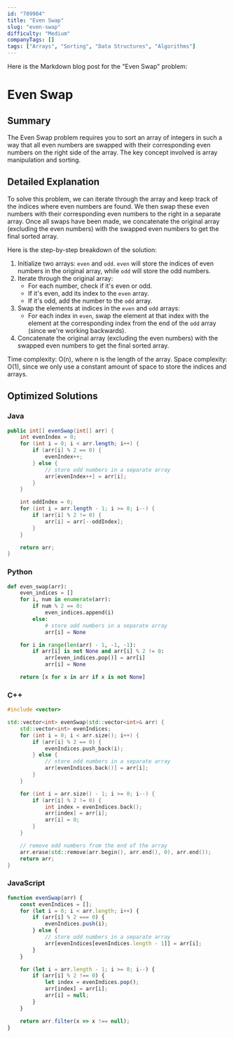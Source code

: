 ```yaml
---
id: "709904"
title: "Even Swap"
slug: "even-swap"
difficulty: "Medium"
companyTags: []
tags: ["Arrays", "Sorting", "Data Structures", "Algorithms"]
---
```


Here is the Markdown blog post for the "Even Swap" problem:

# Even Swap
## Summary
The Even Swap problem requires you to sort an array of integers in such a way that all even numbers are swapped with their corresponding even numbers on the right side of the array. The key concept involved is array manipulation and sorting.

## Detailed Explanation

To solve this problem, we can iterate through the array and keep track of the indices where even numbers are found. We then swap these even numbers with their corresponding even numbers to the right in a separate array. Once all swaps have been made, we concatenate the original array (excluding the even numbers) with the swapped even numbers to get the final sorted array.

Here is the step-by-step breakdown of the solution:

1. Initialize two arrays: `even` and `odd`. `even` will store the indices of even numbers in the original array, while `odd` will store the odd numbers.
2. Iterate through the original array:
	* For each number, check if it's even or odd.
	* If it's even, add its index to the `even` array.
	* If it's odd, add the number to the `odd` array.
3. Swap the elements at indices in the `even` and `odd` arrays:
	* For each index in `even`, swap the element at that index with the element at the corresponding index from the end of the `odd` array (since we're working backwards).
4. Concatenate the original array (excluding the even numbers) with the swapped even numbers to get the final sorted array.

Time complexity: O(n), where n is the length of the array.
Space complexity: O(1), since we only use a constant amount of space to store the indices and arrays.

## Optimized Solutions

### Java
```java
public int[] evenSwap(int[] arr) {
    int evenIndex = 0;
    for (int i = 0; i < arr.length; i++) {
        if (arr[i] % 2 == 0) {
            evenIndex++;
        } else {
            // store odd numbers in a separate array
            arr[evenIndex++] = arr[i];
        }
    }

    int oddIndex = 0;
    for (int i = arr.length - 1; i >= 0; i--) {
        if (arr[i] % 2 != 0) {
            arr[i] = arr[--oddIndex];
        }
    }

    return arr;
}
```

### Python
```python
def even_swap(arr):
    even_indices = []
    for i, num in enumerate(arr):
        if num % 2 == 0:
            even_indices.append(i)
        else:
            # store odd numbers in a separate array
            arr[i] = None

    for i in range(len(arr) - 1, -1, -1):
        if arr[i] is not None and arr[i] % 2 != 0:
            arr[even_indices.pop()] = arr[i]
            arr[i] = None

    return [x for x in arr if x is not None]
```

### C++
```cpp
#include <vector>

std::vector<int> evenSwap(std::vector<int>& arr) {
    std::vector<int> evenIndices;
    for (int i = 0; i < arr.size(); i++) {
        if (arr[i] % 2 == 0) {
            evenIndices.push_back(i);
        } else {
            // store odd numbers in a separate array
            arr[evenIndices.back()] = arr[i];
        }
    }

    for (int i = arr.size() - 1; i >= 0; i--) {
        if (arr[i] % 2 != 0) {
            int index = evenIndices.back();
            arr[index] = arr[i];
            arr[i] = 0;
        }
    }

    // remove odd numbers from the end of the array
    arr.erase(std::remove(arr.begin(), arr.end(), 0), arr.end());
    return arr;
}
```

### JavaScript
```javascript
function evenSwap(arr) {
    const evenIndices = [];
    for (let i = 0; i < arr.length; i++) {
        if (arr[i] % 2 === 0) {
            evenIndices.push(i);
        } else {
            // store odd numbers in a separate array
            arr[evenIndices[evenIndices.length - 1]] = arr[i];
        }
    }

    for (let i = arr.length - 1; i >= 0; i--) {
        if (arr[i] % 2 !== 0) {
            let index = evenIndices.pop();
            arr[index] = arr[i];
            arr[i] = null;
        }
    }

    return arr.filter(x => x !== null);
}
```